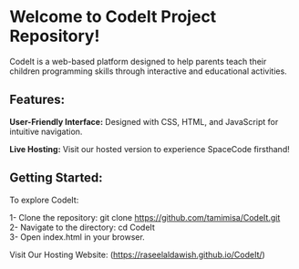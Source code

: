 # Welcome to CodeIt Project Repository!
CodeIt is a web-based platform designed to help parents teach their children programming skills through interactive and educational activities.

## Features:

**User-Friendly Interface:** Designed with CSS, HTML, and JavaScript for intuitive navigation.

**Live Hosting:** Visit our hosted version to experience SpaceCode firsthand!

## Getting Started:
To explore CodeIt:

1- Clone the repository: git clone https://github.com/tamimisa/CodeIt.git <br/>
2- Navigate to the directory: cd CodeIt <br/>
3- Open index.html in your browser.

Visit Our Hosting Website:
(https://raseelaldawish.github.io/CodeIt/)
